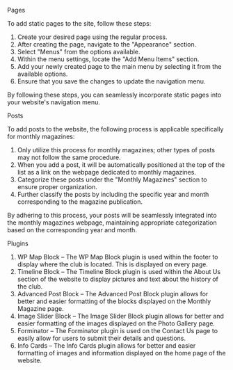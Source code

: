 Pages

To add static pages to the site, follow these steps:

1. Create your desired page using the regular process.
2. After creating the page, navigate to the "Appearance" section.
3. Select "Menus" from the options available.
4. Within the menu settings, locate the "Add Menu Items" section.
5. Add your newly created page to the main menu by selecting it from the available options.
6. Ensure that you save the changes to update the navigation menu.

By following these steps, you can seamlessly incorporate static pages into your website's navigation menu.


Posts

To add posts to the website, the following process is applicable specifically for monthly magazines:

1. Only utilize this process for monthly magazines; other types of posts may not follow the same procedure.
2. When you add a post, it will be automatically positioned at the top of the list as a link on the webpage dedicated to monthly magazines.
3. Categorize these posts under the "Monthly Magazines" section to ensure proper organization.
4. Further classify the posts by including the specific year and month corresponding to the magazine publication.

By adhering to this process, your posts will be seamlessly integrated into the monthly magazines webpage, maintaining appropriate categorization based on the corresponding year and month.


Plugins
1.	WP Map Block – The WP Map Block plugin is used within the footer to display where the club is located. This is displayed on every page.
2.	Timeline Block – The Timeline Block plugin is used within the About Us section of the website to display pictures and text about the history of the club. 
3.	Advanced Post Block – The Advanced Post Block plugin allows for better and easier formatting of the blocks displayed on the Monthly Magazine page. 
4.	Image Slider Block – The Image Slider Block plugin allows for better and easier formatting of the images displayed on the Photo Gallery page.
5.	Forminator – The Forminator plugin is used on the Contact Us page to easily allow for users to submit their details and questions. 
6.	Info Cards – The Info Cards plugin allows for better and easier formatting of images and information displayed on the home page of the website.
